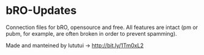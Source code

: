 # bRO-Updates
Connection files for bRO, opensource and free. All features are intact (pm or pubm, for example, are often broken in order to prevent spamming).


Made and manteined by lututui -> http://bit.ly/1Tm0xL2

